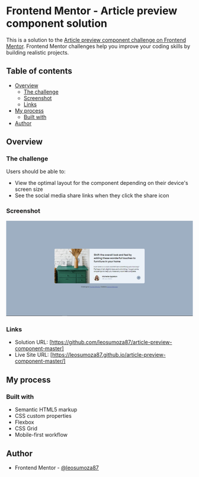 # Frontend Mentor - Article preview component solution

This is a solution to the [Article preview component challenge on Frontend Mentor](https://www.frontendmentor.io/challenges/article-preview-component-dYBN_pYFT). Frontend Mentor challenges help you improve your coding skills by building realistic projects. 

## Table of contents

- [Overview](#overview)
  - [The challenge](#the-challenge)
  - [Screenshot](#screenshot)
  - [Links](#links)
- [My process](#my-process)
  - [Built with](#built-with)
- [Author](#author)

## Overview

### The challenge

Users should be able to:

- View the optimal layout for the component depending on their device's screen size
- See the social media share links when they click the share icon

### Screenshot

![](./screenshot.jpg)

### Links

- Solution URL: [https://github.com/leosumoza87/article-preview-component-master]
- Live Site URL: [https://leosumoza87.github.io/article-preview-component-master/]

## My process

### Built with

- Semantic HTML5 markup
- CSS custom properties
- Flexbox
- CSS Grid
- Mobile-first workflow

## Author

- Frontend Mentor - [@leosumoza87](https://www.frontendmentor.io/profile/leosumoza87)

